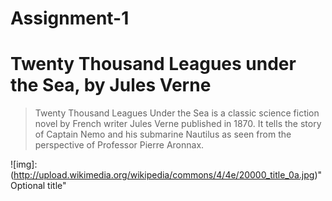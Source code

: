 # Assignment-1

# Twenty Thousand Leagues under the Sea, by Jules Verne

>Twenty Thousand Leagues Under the Sea is a classic science fiction novel by French writer Jules Verne published in 1870. It tells the story of Captain Nemo and his submarine Nautilus as seen from the perspective of Professor Pierre Aronnax.

![img]:(http://upload.wikimedia.org/wikipedia/commons/4/4e/20000_title_0a.jpg)"Optional title"